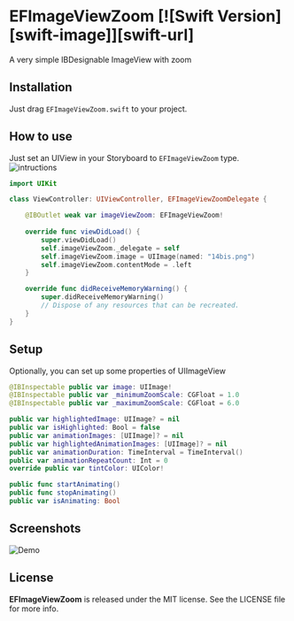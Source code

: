 # EFImageViewZoom [![Swift Version][swift-image]][swift-url]
A very simple IBDesignable ImageView with zoom

## Installation
Just drag `EFImageViewZoom.swift` to your project.

## How to use
Just set an UIView in your Storyboard to `EFImageViewZoom` type.
![intructions](https://media.giphy.com/media/vEBdiijlgK8BW/giphy.gif)

```swift
import UIKit

class ViewController: UIViewController, EFImageViewZoomDelegate {

    @IBOutlet weak var imageViewZoom: EFImageViewZoom!
    
    override func viewDidLoad() {
        super.viewDidLoad()
        self.imageViewZoom._delegate = self
        self.imageViewZoom.image = UIImage(named: "14bis.png")
        self.imageViewZoom.contentMode = .left
    }

    override func didReceiveMemoryWarning() {
        super.didReceiveMemoryWarning()
        // Dispose of any resources that can be recreated.
    }
}
```

## Setup
Optionally, you can set up some properties of UIImageView

```swift
@IBInspectable public var image: UIImage! 
@IBInspectable public var _minimumZoomScale: CGFloat = 1.0 
@IBInspectable public var _maximumZoomScale: CGFloat = 6.0

public var highlightedImage: UIImage? = nil
public var isHighlighted: Bool = false 
public var animationImages: [UIImage]? = nil
public var highlightedAnimationImages: [UIImage]? = nil 
public var animationDuration: TimeInterval = TimeInterval()
public var animationRepeatCount: Int = 0 
override public var tintColor: UIColor! 

public func startAnimating()
public func stopAnimating()
public var isAnimating: Bool
```

## Screenshots
![Demo](https://media.giphy.com/media/23yu4cpEF0Dzq/giphy.gif)

## License
**EFImageViewZoom** is released under the MIT license. See the LICENSE file for more info.
